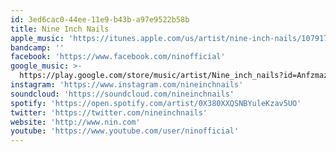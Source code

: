 ```yaml
---
id: 3ed6cac0-44ee-11e9-b43b-a97e9522b58b
title: Nine Inch Nails
apple_music: 'https://itunes.apple.com/us/artist/nine-inch-nails/107917'
bandcamp: ''
facebook: 'https://www.facebook.com/ninofficial'
google_music: >-
  https://play.google.com/store/music/artist/Nine_inch_nails?id=Anfzmazfxuonvkhygocdo5gpo7y
instagram: 'https://www.instagram.com/nineinchnails'
soundcloud: 'https://soundcloud.com/nineinchnails'
spotify: 'https://open.spotify.com/artist/0X380XXQSNBYuleKzav5UO'
twitter: 'https://twitter.com/nineinchnails'
website: 'http://www.nin.com'
youtube: 'https://www.youtube.com/user/ninofficial'
---
```

